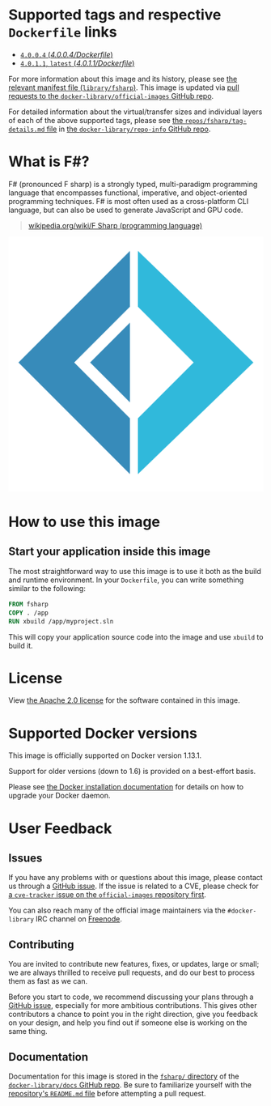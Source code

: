 # Supported tags and respective `Dockerfile` links

-	[`4.0.0.4` (*4.0.0.4/Dockerfile*)](https://github.com/fsprojects/docker-fsharp/blob/57b3ddadc85a63bf586ab89b523bb8326dad9c12/4.0.0.4/Dockerfile)
-	[`4.0.1.1`, `latest` (*4.0.1.1/Dockerfile*)](https://github.com/fsprojects/docker-fsharp/blob/57b3ddadc85a63bf586ab89b523bb8326dad9c12/4.0.1.1/Dockerfile)

For more information about this image and its history, please see [the relevant manifest file (`library/fsharp`)](https://github.com/docker-library/official-images/blob/master/library/fsharp). This image is updated via [pull requests to the `docker-library/official-images` GitHub repo](https://github.com/docker-library/official-images/pulls?q=label%3Alibrary%2Ffsharp).

For detailed information about the virtual/transfer sizes and individual layers of each of the above supported tags, please see [the `repos/fsharp/tag-details.md` file](https://github.com/docker-library/repo-info/blob/master/repos/fsharp/tag-details.md) in [the `docker-library/repo-info` GitHub repo](https://github.com/docker-library/repo-info).

# What is F#?

F# (pronounced F sharp) is a strongly typed, multi-paradigm programming language that encompasses functional, imperative, and object-oriented programming techniques. F# is most often used as a cross-platform CLI language, but can also be used to generate JavaScript and GPU code.

> [wikipedia.org/wiki/F Sharp (programming language)](https://en.wikipedia.org/wiki/F_Sharp_%28programming_language%29)

![logo](https://raw.githubusercontent.com/docker-library/docs/7d8c02340482b7f0c08c9fa7dc534d72314d3a22/fsharp/logo.png)

# How to use this image

## Start your application inside this image

The most straightforward way to use this image is to use it both as the build and runtime environment. In your `Dockerfile`, you can write something similar to the following:

```dockerfile
FROM fsharp
COPY . /app
RUN xbuild /app/myproject.sln
```

This will copy your application source code into the image and use `xbuild` to build it.

# License

View [the Apache 2.0 license](https://github.com/fsharp/fsharp/blob/d518f91418ef43a61875a5d932147b97fd0f47f3/LICENSE) for the software contained in this image.

# Supported Docker versions

This image is officially supported on Docker version 1.13.1.

Support for older versions (down to 1.6) is provided on a best-effort basis.

Please see [the Docker installation documentation](https://docs.docker.com/installation/) for details on how to upgrade your Docker daemon.

# User Feedback

## Issues

If you have any problems with or questions about this image, please contact us through a [GitHub issue](https://github.com/fsprojects/docker-fsharp/issues). If the issue is related to a CVE, please check for [a `cve-tracker` issue on the `official-images` repository first](https://github.com/docker-library/official-images/issues?q=label%3Acve-tracker).

You can also reach many of the official image maintainers via the `#docker-library` IRC channel on [Freenode](https://freenode.net).

## Contributing

You are invited to contribute new features, fixes, or updates, large or small; we are always thrilled to receive pull requests, and do our best to process them as fast as we can.

Before you start to code, we recommend discussing your plans through a [GitHub issue](https://github.com/fsprojects/docker-fsharp/issues), especially for more ambitious contributions. This gives other contributors a chance to point you in the right direction, give you feedback on your design, and help you find out if someone else is working on the same thing.

## Documentation

Documentation for this image is stored in the [`fsharp/` directory](https://github.com/docker-library/docs/tree/master/fsharp) of the [`docker-library/docs` GitHub repo](https://github.com/docker-library/docs). Be sure to familiarize yourself with the [repository's `README.md` file](https://github.com/docker-library/docs/blob/master/README.md) before attempting a pull request.

